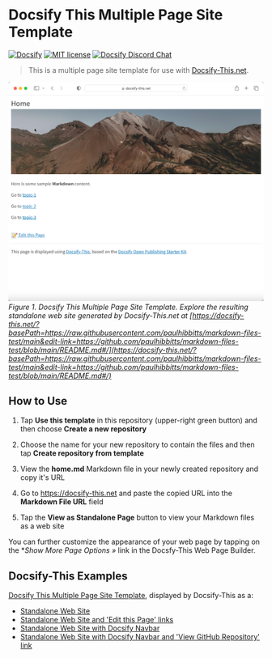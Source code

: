 # Docsify This Multiple Page Site Template

[![Docsify](https://img.shields.io/npm/v/docsify?label=docsify)](https://docsify.js.org/)
[![MIT license](https://img.shields.io/badge/License-MIT-blue.svg)](https://github.com/hibbitts-design/docsify-open-course-starter-kit/blob/main/LICENSE)
<a href="https://discord.gg/zT8eS8ZG">
    <img src="https://img.shields.io/badge/chat-on%20discord-7289DA.svg" alt="Docsify Discord Chat" />
</a>

> This is a multiple page site template for use with [Docsify-This.net](https://docsify-this.net/#/).

![ Docsify This Multiple Page Site Template](screenshot.png)
_Figure 1. Docsify This Multiple Page Site Template. Explore the resulting standalone web site generated by Docsify-This.net at [https://docsify-this.net/?basePath=https://raw.githubusercontent.com/paulhibbitts/markdown-files-test/main&edit-link=https://github.com/paulhibbitts/markdown-files-test/blob/main/README.md#/](https://docsify-this.net/?basePath=https://raw.githubusercontent.com/paulhibbitts/markdown-files-test/main&edit-link=https://github.com/paulhibbitts/markdown-files-test/blob/main/README.md#/)_

How to Use
---

1. Tap **Use this template** in this repository (upper-right green button) and then choose **Create a new repository**

2. Choose the name for your new repository to contain the files and then tap **Create repository from template**

3. View the **home.md** Markdown file in your newly created repository and copy it's URL

4. Go to https://docsify-this.net and paste the copied URL into the **Markdown File URL** field

5. Tap the **View as Standalone Page** button to view your Markdown files as a web site

You can further customize the appearance of your web page by tapping on the **Show More Page Options »* link in the Docsfy-This Web Page Builder.

Docsify-This Examples
---

[Docsify This Multiple Page Site Template](https://github.com/paulhibbitts/docsify-this-multiple-page-site), displayed by Docsify-This as a:  
* [Standalone Web Site](https://docsify-this.net?basePath=https://raw.githubusercontent.com/paulhibbitts/my-hack-md/main&homepage=home.md "Standalone Web Site")  
* [Standalone Web Site and 'Edit this Page' links](https://docsify-this.net?basePath=https://raw.githubusercontent.com/paulhibbitts/my-hack-md/main&homepage=home.md&edit-link=https://github.com/paulhibbitts/docsify-this-multiple-page-site/blob/main/home.md "Standalone Web Site and 'Edit this Page' links")  
* [Standalone Web Site with Docsify Navbar](https://docsify-this.net?basePath=https://raw.githubusercontent.com/paulhibbitts/my-hack-md/main&homepage=home.md&loadNavbar=_navbar "Standalone Web Site with Docsify Navbar")
* [Standalone Web Site with Docsify Navbar and 'View GitHub Repository' link](https://docsify-this.net?basePath=https://raw.githubusercontent.com/paulhibbitts/my-hack-md/main&homepage=home.md&loadNavbar=_navbar&edit-link=https://github.com/paulhibbitts/docsify-this-multiple-page-site&edit-link-text=View%20GitHub%20Repository "Standalone Web Site with Docsify Navbar and 'View GitHub Repository' link")
